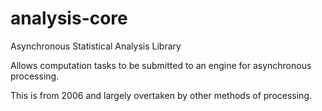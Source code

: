 # analysis-core
Asynchronous Statistical Analysis Library

Allows computation tasks to be submitted to an engine for asynchronous processing.

This is from 2006 and largely overtaken by other methods of processing.
